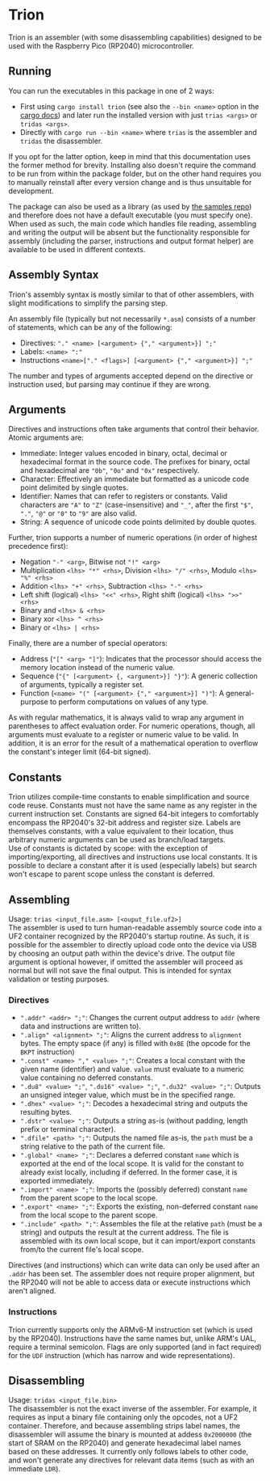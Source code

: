 # Trion
Trion is an assembler (with some disassembling capabilities) designed to be used with the Raspberry Pico (RP2040) microcontroller.

## Running
You can run the executables in this package in one of 2 ways:
- First using `cargo install trion` (see also the `--bin <name>` option in the [cargo docs](https://doc.rust-lang.org/cargo/commands/cargo-install.html)) and later run the installed version with just `trias <args>` or `tridas <args>`.
- Directly with `cargo run --bin <name>` where `trias` is the assembler and `tridas` the disassembler.

If you opt for the latter option, keep in mind that this documentation uses the former method for brevity. Installing also doesn't require the command to be run from within the package folder, but on the other hand requires you to manually reinstall after every version change and is thus unsuitable for development.

The package can also be used as a library (as used by [the samples repo](https://github.com/KosmosPrime/trion-samples)) and therefore does not have a default executable (you must specify one). When used as such, the main code which handles file reading, assembling and writing the output will be absent but the functionality responsible for assembly (including the parser, instructions and output format helper) are available to be used in different contexts.

## Assembly Syntax
Trion's assembly syntax is mostly similar to that of other assemblers, with slight modifications to simplify the parsing step.

An assembly file (typically but not necessarily `*.asm`) consists of a number of statements, which can be any of the following:
- Directives: `"." <name> [<argument> {"," <argument>}] ";"`
- Labels: `<name> ":"`
- Instructions `<name>["." <flags>] [<argument> {"," <argument>}] ";"`

The number and types of arguments accepted depend on the directive or instruction used, but parsing may continue if they are wrong.

## Arguments
Directives and instructions often take arguments that control their behavior. Atomic arguments are:
- Immediate: Integer values encoded in binary, octal, decimal or hexadecimal format in the source code.
  The prefixes for binary, octal and hexadecimal are `"0b"`, `"0o"` and `"0x"`  respectively.
- Character: Effectively an immediate but formatted as a unicode code point delimited by single quotes.
- Identifier: Names that can refer to registers or constants.
  Valid characters are `"A"` to `"Z"` (case-insensitive) and `"_"`, after the first `"$"`, `"."`, `"@"` or `"0"` to `"9"` are also valid.
- String: A sequence of unicode code points delimited by double quotes.

Further, trion supports a number of numeric operations (in order of highest precedence first):
- Negation `"-" <arg>`, Bitwise not `"!" <arg>`
- Multiplication `<lhs> "*" <rhs>`, Division `<lhs> "/" <rhs>`, Modulo `<lhs> "%" <rhs>`
- Addition `<lhs> "+" <rhs>`, Subtraction `<lhs> "-" <rhs>`
- Left shift (logical) `<lhs> "<<" <rhs>`, Right shift (logical) `<lhs> ">>" <rhs>`
- Binary and `<lhs> & <rhs>`
- Binary xor `<lhs> ^ <rhs>`
- Binary or `<lhs> | <rhs>`

Finally, there are a number of special operators:
- Address (`"[" <arg> "]"`): Indicates that the processor should access the memory location instead of the numeric value.
- Sequence (`"{" [<argument> {, <argument>}] "}"`): A generic collection of arguments, typically a register set.
- Function (`<name> "(" [<argument> {"," <argument>}] ")"`): A general-purpose to perform computations on values of any type.

As with regular mathematics, it is always valid to wrap any argument in parentheses to affect evaluation order.
For numeric operations, though, all arguments must evaluate to a register or numeric value to be valid.
In addition, it is an error for the result of a mathematical operation to overflow the constant's integer limit (64-bit signed).

## Constants
Trion utilizes compile-time constants to enable simplification and source code reuse.
Constants must not have the same name as any register in the current instruction set.
Constants are signed 64-bit integers to comfortably encompass the RP2040's 32-bit address and register size.
Labels are themselves constants, with a value equivalent to their location, thus arbitrary numeric arguments can be used as branch/load targets.  
Use of constants is dictated by scope: with the exception of importing/exporting, all directives and instructions use local constants.
It is possible to declare a constant after it is used (especially labels) but search won't escape to parent scope unless the constant is deferred.

## Assembling
Usage: `trias <input_file.asm> [<ouput_file.uf2>]`  
The assembler is used to turn human-readable assembly source code into a UF2 container recognized by the RP2040's startup routine.
As such, it is possible for the assembler to directly upload code onto the device via USB by choosing an output path within the device's drive.
The output file argument is optional however, if omitted the assembler will proceed as normal but will not save the final output.
This is intended for syntax validation or testing purposes.

### Directives
- `".addr" <addr> ";"`: Changes the current output address to `addr` (where data and instructions are written to).
- `".align" <alignment> ";"`: Aligns the current address to `alignment` bytes.
  The empty space (if any) is filled with `0xBE` (the opcode for the `BKPT` instruction)
- `".const" <name> "," <value> ";"`: Creates a local constant with the given name (identifier) and value.
  `value` must evaluate to a numeric value containing no deferred constants.
- `".du8" <value> ";"`, `".du16" <value> ";"`, `".du32" <value> ";"`: Outputs an unsigned integer value, which must be in the specified range.
- `".dhex" <value> ";"`: Decodes a hexadecimal string and outputs the resulting bytes.
- `".dstr" <value> ";"`: Outputs a string as-is (without padding, length prefix or terminal character).
- `".dfile" <path> ";"`: Outputs the named file as-is, the `path` must be a string relative to the path of the current file.
- `".global" <name> ";"`: Declares a deferred constant `name` which is exported at the end of the local scope.
  It is valid for the constant to already exist locally, including if deferred. In the former case, it is exported immediately.
- `".import" <name> ";"`: Imports the (possibly deferred) constant `name` from the parent scope to the local scope.
- `".export" <name> ";"`: Exports the existing, non-deferred constant `name` from the local scope to the parent scope.
- `".include" <path> ";"`: Assembles the file at the relative `path` (must be a string) and outputs the result at the current address.
  The file is assembled with its own local scope, but it can import/export constants from/to the current file's local scope.

Directives (and instructions) which can write data can only be used after an `.addr` has been set.
The assembler does not require proper alignment, but the RP2040 will not be able to access data or execute instructions which aren't aligned.

### Instructions
Trion currently supports only the ARMv6-M instruction set (which is used by the RP2040).
Instructions have the same names but, unlike ARM's UAL, require a terminal semicolon.
Flags are only supported (and in fact required) for the `UDF` instruction (which has narrow and wide representations).

## Disassembling
Usage: `tridas <input_file.bin>`  
The disassembler is not the exact inverse of the assembler. For example, it requires as input a binary file containing only the opcodes, not a UF2 container.
Therefore, and because assembling strips label names, the disassembler will assume the binary is mounted at addess `0x2000000` (the start of SRAM on the
RP2040) and generate hexadecimal label names based on these addresses.
It currently only follows labels to other code, and won't generate any directives for relevant data items (such as with an immediate `LDR`).
